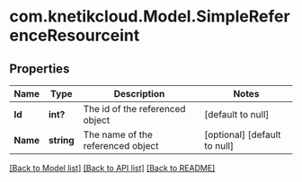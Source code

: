 # com.knetikcloud.Model.SimpleReferenceResourceint
## Properties

Name | Type | Description | Notes
------------ | ------------- | ------------- | -------------
**Id** | **int?** | The id of the referenced object | [default to null]
**Name** | **string** | The name of the referenced object | [optional] [default to null]

[[Back to Model list]](../README.md#documentation-for-models) [[Back to API list]](../README.md#documentation-for-api-endpoints) [[Back to README]](../README.md)

